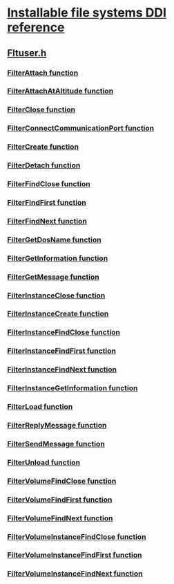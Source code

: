 # [Installable file systems DDI reference](../_ifsk/index.md)
## [Fltuser.h](index.md)
### [FilterAttach function](../fltuser/nf-fltuser-filterattach.md)
### [FilterAttachAtAltitude function](../fltuser/nf-fltuser-filterattachataltitude.md)
### [FilterClose function](../fltuser/nf-fltuser-filterclose.md)
### [FilterConnectCommunicationPort function](../fltuser/nf-fltuser-filterconnectcommunicationport.md)
### [FilterCreate function](../fltuser/nf-fltuser-filtercreate.md)
### [FilterDetach function](../fltuser/nf-fltuser-filterdetach.md)
### [FilterFindClose function](../fltuser/nf-fltuser-filterfindclose.md)
### [FilterFindFirst function](../fltuser/nf-fltuser-filterfindfirst.md)
### [FilterFindNext function](../fltuser/nf-fltuser-filterfindnext.md)
### [FilterGetDosName function](../fltuser/nf-fltuser-filtergetdosname.md)
### [FilterGetInformation function](../fltuser/nf-fltuser-filtergetinformation.md)
### [FilterGetMessage function](../fltuser/nf-fltuser-filtergetmessage.md)
### [FilterInstanceClose function](../fltuser/nf-fltuser-filterinstanceclose.md)
### [FilterInstanceCreate function](../fltuser/nf-fltuser-filterinstancecreate.md)
### [FilterInstanceFindClose function](../fltuser/nf-fltuser-filterinstancefindclose.md)
### [FilterInstanceFindFirst function](../fltuser/nf-fltuser-filterinstancefindfirst.md)
### [FilterInstanceFindNext function](../fltuser/nf-fltuser-filterinstancefindnext.md)
### [FilterInstanceGetInformation function](../fltuser/nf-fltuser-filterinstancegetinformation.md)
### [FilterLoad function](../fltuser/nf-fltuser-filterload.md)
### [FilterReplyMessage function](../fltuser/nf-fltuser-filterreplymessage.md)
### [FilterSendMessage function](../fltuser/nf-fltuser-filtersendmessage.md)
### [FilterUnload function](../fltuser/nf-fltuser-filterunload.md)
### [FilterVolumeFindClose function](../fltuser/nf-fltuser-filtervolumefindclose.md)
### [FilterVolumeFindFirst function](../fltuser/nf-fltuser-filtervolumefindfirst.md)
### [FilterVolumeFindNext function](../fltuser/nf-fltuser-filtervolumefindnext.md)
### [FilterVolumeInstanceFindClose function](../fltuser/nf-fltuser-filtervolumeinstancefindclose.md)
### [FilterVolumeInstanceFindFirst function](../fltuser/nf-fltuser-filtervolumeinstancefindfirst.md)
### [FilterVolumeInstanceFindNext function](../fltuser/nf-fltuser-filtervolumeinstancefindnext.md)
